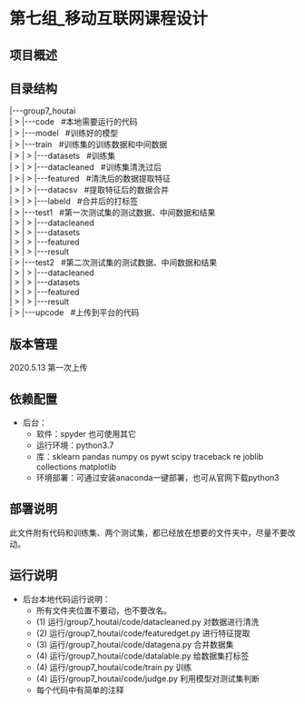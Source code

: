 第七组_移动互联网课程设计
===
## 项目概述
## 目录结构
|---group7_houtai<br>
| > |---code            &nbsp;         #本地需要运行的代码<br>
| > |---model           &nbsp;        #训练好的模型<br>
| > |---train	    	 &nbsp;  #训练集的训练数据和中间数据<br>
| > | > |---datasets    &nbsp;      #训练集<br>
| > | > |---datacleaned  &nbsp;  #训练集清洗过后<br>
| > | > |---featured      &nbsp;   #清洗后的数据提取特征<br>
| > | > |---datacsv       &nbsp;    #提取特征后的数据合并<br>
| > | > |---labeld       &nbsp;      #合并后的打标签<br>
| > |---test1	      &nbsp; #第一次测试集的测试数据、中间数据和结果<br>
| > | > |---datacleaned<br>
| > | > |---datasets<br>
| > | > |---featured<br>
| > | > |---result<br>
| > |---test2	     &nbsp;  #第二次测试集的测试数据、中间数据和结果<br>
| > | > |---datacleaned<br>
| > | > |---datasets<br>
| > | > |---featured<br>
| > | > |---result<br>
| > |---upcode	     &nbsp;  #上传到平台的代码<br>

## 版本管理<br>
2020.5.13 第一次上传<br>

## 依赖配置<br>
* 后台：
	* 软件：spyder  也可使用其它<br>
	* 运行环境：python3.7<br>
	* 库：sklearn pandas numpy os pywt scipy traceback re joblib collections 		matplotlib<br>
	* 环境部署：可通过安装anaconda一键部署，也可从官网下载python3<br>

## 部署说明
此文件附有代码和训练集、两个测试集，都已经放在想要的文件夹中，尽量不要改动。
## 运行说明
* 后台本地代码运行说明：<br>
	* 所有文件夹位置不要动，也不要改名。<br>
	* (1)   运行/group7_houtai/code/datacleaned.py  对数据进行清洗<br>
	* (2)   运行/group7_houtai/code/featuredget.py  进行特征提取<br>
	* (3)   运行/group7_houtai/code/datagena.py  合并数据集<br>
	* (4)   运行/group7_houtai/code/datalable.py  给数据集打标签<br>
	* (4)   运行/group7_houtai/code/train.py         训练<br>
	* (4)   运行/group7_houtai/code/judge.py       利用模型对测试集判断
	* 每个代码中有简单的注释<br>
